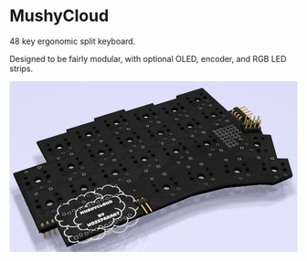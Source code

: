 # MushyCloud

48 key ergonomic split keyboard.

Designed to be fairly modular, with optional OLED, encoder, and RGB LED strips.

![](images/render0.png)
